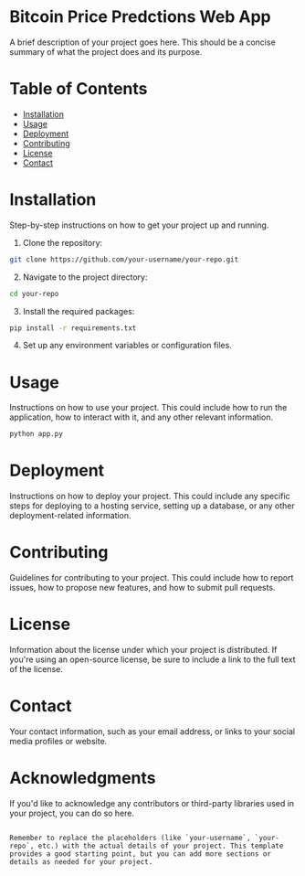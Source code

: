 
# Bitcoin Price Predctions Web App

A brief description of your project goes here. This should be a concise summary of what the project does and its purpose.

# Table of Contents

- [Installation](#installation)
- [Usage](#usage)
- [Deployment](#deployment)
- [Contributing](#contributing)
- [License](#license)
- [Contact](#contact)

# Installation

Step-by-step instructions on how to get your project up and running.

1. Clone the repository:

```bash
git clone https://github.com/your-username/your-repo.git
```

2. Navigate to the project directory:

```bash
cd your-repo
```

3. Install the required packages:

```bash
pip install -r requirements.txt
```

4. Set up any environment variables or configuration files.

# Usage

Instructions on how to use your project. This could include how to run the application, how to interact with it, and any other relevant information.

```bash
python app.py
```

# Deployment

Instructions on how to deploy your project. This could include any specific steps for deploying to a hosting service, setting up a database, or any other deployment-related information.

# Contributing

Guidelines for contributing to your project. This could include how to report issues, how to propose new features, and how to submit pull requests.

# License

Information about the license under which your project is distributed. If you're using an open-source license, be sure to include a link to the full text of the license.

# Contact

Your contact information, such as your email address, or links to your social media profiles or website.

# Acknowledgments

If you'd like to acknowledge any contributors or third-party libraries used in your project, you can do so here.

```

Remember to replace the placeholders (like `your-username`, `your-repo`, etc.) with the actual details of your project. This template provides a good starting point, but you can add more sections or details as needed for your project.
